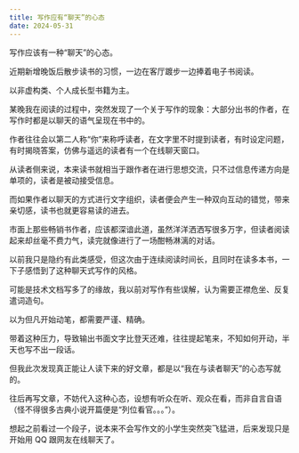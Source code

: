 ```yaml
---
title: 写作应有“聊天”的心态
date: 2024-05-31
---
```

写作应该有一种“聊天”的心态。

近期新增晚饭后散步读书的习惯，一边在客厅踱步一边捧着电子书阅读。

以非虚构类、个人成长型书籍为主。

某晚我在阅读的过程中，突然发现了一个关于写作的现象：大部分出书的作者，在写作时都是以聊天的语气呈现在书中的。

作者往往会以第二人称“你”来称呼读者，在文字里不时提到读者，有时设定问题，有时揭晓答案，仿佛与遥远的读者有一个在线聊天窗口。

从读者侧来说，本来读书就相当于跟作者在进行思想交流，只不过信息传递方向是单项的，读者是被动接受信息。

而如果作者以聊天的方式进行文字组织，读者便会产生一种双向互动的错觉，带来亲切感，读书也就更容易读的进去。

市面上那些畅销书作者，应该都深谙此道，虽然洋洋洒洒写很多万字，但读者阅读起来却丝毫不费力气，读完就像进行了一场酣畅淋漓的对话。

以前我只是隐约有此类感受，但这次由于连续阅读时间长，且同时在读多本书，一下子感悟到了这种聊天式写作的风格。

可能是技术文档写多了的缘故，我以前对写作有些误解，认为需要正襟危坐、反复遣词造句。

以为但凡开始动笔，都需要严谨、精确。

带着这种压力，导致输出书面文字比登天还难，往往提起笔来，不知如何开动，半天也写不出一段话。

但我此次发现真正能让人读下来的好文章，都是以“我在与读者聊天”的心态写就的。

往后再写文章，不妨代入这种心态，设想有听众在听、观众在看，而非自言自语（怪不得很多古典小说开篇便是“列位看官。。。”）。

想起之前看过一个段子，说本来不会写作文的小学生突然突飞猛进，后来发现只是开始用 QQ 跟网友在线聊天了。

